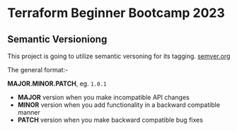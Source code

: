 # Terraform Beginner Bootcamp 2023

## Semantic Versioniong

This project is going to utilize semantic versoning for its tagging.
[semver.org](https://semver.org/)

The general format:-

**MAJOR.MINOR.PATCH**, eg. `1.0.1`

- **MAJOR** version when you make incompatible API changes
- **MINOR** version when you add functionality in a backward compatible manner
- **PATCH** version when you make backward compatible bug fixes